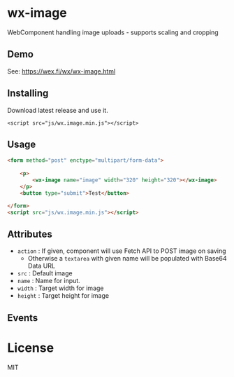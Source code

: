 # wx-image
WebComponent handling image uploads - supports scaling and cropping

## Demo

See: https://wex.fi/wx/wx-image.html

## Installing

Download latest release and use it.

`<script src="js/wx.image.min.js"></script>`

## Usage

```html
<form method="post" enctype="multipart/form-data">
    
    <p>
        <wx-image name="image" width="320" height="320"></wx-image>
    </p>
    <button type="submit">Test</button>

</form>
<script src="js/wx.image.min.js"></script>
```

## Attributes

- `action` : If given, component will use Fetch API to POST image on saving
  - Otherwise a `textarea` with given name will be populated with Base64 Data URL
- `src` : Default image
- `name` : Name for input.
- `width` : Target width for image
- `height` : Target height for image

## Events


# License

MIT